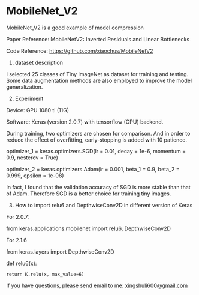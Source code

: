 # MobileNet_V2
MobileNet_V2 is a good example of model compression


Paper Reference: MobileNetV2: Inverted Residuals and Linear Bottlenecks

Code Reference: https://github.com/xiaochus/MobileNetV2

1. dataset description

I selected 25 classes of Tiny ImageNet as dataset for training and testing. Some data augmentation methods are also employed
to improve the model generalization.


2. Experiment

Device: GPU 1080 ti (11G)

Software: Keras (version 2.0.7) with tensorflow (GPU) backend.

During training, two optimizers are chosen for comparison. And in order to reduce the effect of overfitting, early-stopping is
added with 10 patience.

optimizer_1 = keras.optimizers.SGD(lr = 0.01, decay = 1e-6, momentum = 0.9, nesterov = True)

optimizer_2 = keras.optimizers.Adam(lr = 0.001, beta_1 = 0.9, beta_2 = 0.999, epsilon = 1e-08)

In fact, I found that the validation accuracy of SGD is more stable than that of Adam. Therefore SGD is a better choice for training 
tiny images.

3. How to import relu6 and DepthwiseConv2D in different version of Keras

For 2.0.7:

from keras.applications.mobilenet import relu6, DepthwiseConv2D

For 2.1.6

from keras.layers import DepthwiseConv2D

def relu6(x):

    return K.relu(x, max_value=6)


If you have questions, please send email to me: xingshuli600@gmail.com



